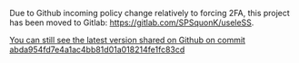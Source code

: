Due to Github incoming policy change relatively to forcing 2FA, this project
has been moved to Gitlab: https://gitlab.com/SPSquonK/useleSS.

[You can still see the latest version shared on Github on commit
abda954fd7e4a1ac4bb81d01a018214fe1fc83cd](https://github.com/SPSquonK/useleSS/tree/abda954fd7e4a1ac4bb81d01a018214fe1fc83cd)
